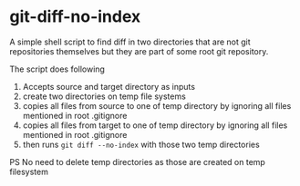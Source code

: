 # git-diff-no-index

A simple shell script to find diff in two directories that are not git repositories themselves but they are part of some root git repository.

The script does following

1. Accepts source and target directory as inputs
2. create two directories on temp file systems
3. copies all files from source to one of temp directory by ignoring all files mentioned in root .gitignore
4. copies all files from target to one of temp directory by ignoring all files mentioned in root .gitignore
5. then runs `git diff --no-index` with those two temp directories

PS No need to delete temp directories as those are created on temp filesystem
